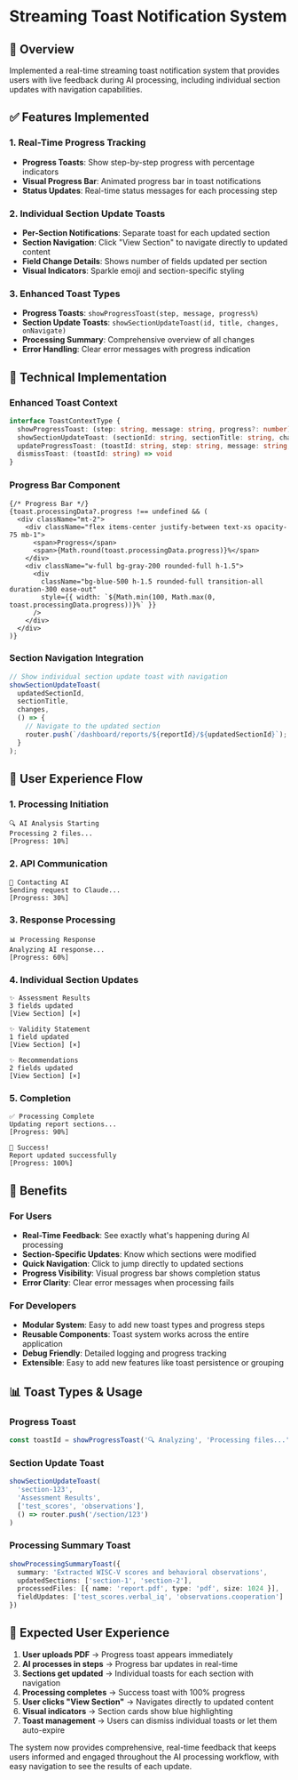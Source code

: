 # Streaming Toast Notification System

## 🎯 **Overview**
Implemented a real-time streaming toast notification system that provides users with live feedback during AI processing, including individual section updates with navigation capabilities.

## ✅ **Features Implemented**

### **1. Real-Time Progress Tracking**
- **Progress Toasts**: Show step-by-step progress with percentage indicators
- **Visual Progress Bar**: Animated progress bar in toast notifications
- **Status Updates**: Real-time status messages for each processing step

### **2. Individual Section Update Toasts**
- **Per-Section Notifications**: Separate toast for each updated section
- **Section Navigation**: Click "View Section" to navigate directly to updated content
- **Field Change Details**: Shows number of fields updated per section
- **Visual Indicators**: Sparkle emoji and section-specific styling

### **3. Enhanced Toast Types**
- **Progress Toasts**: `showProgressToast(step, message, progress%)`
- **Section Update Toasts**: `showSectionUpdateToast(id, title, changes, onNavigate)`
- **Processing Summary**: Comprehensive overview of all changes
- **Error Handling**: Clear error messages with progress indication

## 🔧 **Technical Implementation**

### **Enhanced Toast Context**
```typescript
interface ToastContextType {
  showProgressToast: (step: string, message: string, progress?: number) => string
  showSectionUpdateToast: (sectionId: string, sectionTitle: string, changes: string[], onNavigate?: () => void) => void
  updateProgressToast: (toastId: string, step: string, message: string, progress?: number) => void
  dismissToast: (toastId: string) => void
}
```

### **Progress Bar Component**
```tsx
{/* Progress Bar */}
{toast.processingData?.progress !== undefined && (
  <div className="mt-2">
    <div className="flex items-center justify-between text-xs opacity-75 mb-1">
      <span>Progress</span>
      <span>{Math.round(toast.processingData.progress)}%</span>
    </div>
    <div className="w-full bg-gray-200 rounded-full h-1.5">
      <div 
        className="bg-blue-500 h-1.5 rounded-full transition-all duration-300 ease-out"
        style={{ width: `${Math.min(100, Math.max(0, toast.processingData.progress))}%` }}
      />
    </div>
  </div>
)}
```

### **Section Navigation Integration**
```typescript
// Show individual section update toast with navigation
showSectionUpdateToast(
  updatedSectionId,
  sectionTitle,
  changes,
  () => {
    // Navigate to the updated section
    router.push(`/dashboard/reports/${reportId}/${updatedSectionId}`);
  }
);
```

## 🎨 **User Experience Flow**

### **1. Processing Initiation**
```
🔍 AI Analysis Starting
Processing 2 files...
[Progress: 10%]
```

### **2. API Communication**
```
🤖 Contacting AI
Sending request to Claude...
[Progress: 30%]
```

### **3. Response Processing**
```
📊 Processing Response
Analyzing AI response...
[Progress: 60%]
```

### **4. Individual Section Updates**
```
✨ Assessment Results
3 fields updated
[View Section] [×]

✨ Validity Statement  
1 field updated
[View Section] [×]

✨ Recommendations
2 fields updated
[View Section] [×]
```

### **5. Completion**
```
✅ Processing Complete
Updating report sections...
[Progress: 90%]

🎉 Success!
Report updated successfully
[Progress: 100%]
```

## 🚀 **Benefits**

### **For Users**
- **Real-Time Feedback**: See exactly what's happening during AI processing
- **Section-Specific Updates**: Know which sections were modified
- **Quick Navigation**: Click to jump directly to updated sections
- **Progress Visibility**: Visual progress bar shows completion status
- **Error Clarity**: Clear error messages when processing fails

### **For Developers**
- **Modular System**: Easy to add new toast types and progress steps
- **Reusable Components**: Toast system works across the entire application
- **Debug Friendly**: Detailed logging and progress tracking
- **Extensible**: Easy to add new features like toast persistence or grouping

## 📊 **Toast Types & Usage**

### **Progress Toast**
```typescript
const toastId = showProgressToast('🔍 Analyzing', 'Processing files...', 25)
```

### **Section Update Toast**
```typescript
showSectionUpdateToast(
  'section-123',
  'Assessment Results', 
  ['test_scores', 'observations'],
  () => router.push('/section/123')
)
```

### **Processing Summary Toast**
```typescript
showProcessingSummaryToast({
  summary: 'Extracted WISC-V scores and behavioral observations',
  updatedSections: ['section-1', 'section-2'],
  processedFiles: [{ name: 'report.pdf', type: 'pdf', size: 1024 }],
  fieldUpdates: ['test_scores.verbal_iq', 'observations.cooperation']
})
```

## 🎯 **Expected User Experience**

1. **User uploads PDF** → Progress toast appears immediately
2. **AI processes in steps** → Progress bar updates in real-time
3. **Sections get updated** → Individual toasts for each section with navigation
4. **Processing completes** → Success toast with 100% progress
5. **User clicks "View Section"** → Navigates directly to updated content
6. **Visual indicators** → Section cards show blue highlighting
7. **Toast management** → Users can dismiss individual toasts or let them auto-expire

The system now provides comprehensive, real-time feedback that keeps users informed and engaged throughout the AI processing workflow, with easy navigation to see the results of each update.